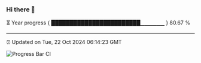### Hi there 👋

⏳ Year progress { ████████████████████████▁▁▁▁▁▁ } 80.67 %

---

⏰ Updated on Tue, 22 Oct 2024 06:14:23 GMT

![Progress Bar CI](https://github.com/Shyam-Makwana/GitHub-Actions-Demo/workflows/Progress%20Bar%20CI/badge.svg)
